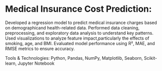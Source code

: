 # Medical Insurance Cost Prediction:

Developed a regression model to predict medical insurance charges based on demographicand health-related data. Performed data cleaning, preprocessing, and exploratory data 
analysis to understand key patterns. Used visualizations to analyze feature impact,particularly the effects of smoking, age, and BMI. Evaluated model performance
using R², MAE, and RMSE metrics to ensure accuracy.

Tools & Technologies: Python, Pandas, NumPy, Matplotlib, Seaborn, Scikit-learn, Jupyter Notebook
